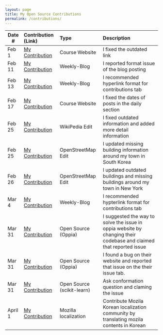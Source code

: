 ```yaml
---
layout: page
title: My Open Source Contributions
permalink: /contributions/
---
```


<!--
Type of the contribution should be "Wikipedia edit", "OpenStreet Map feature", "Documentation", "Course website", "Blog",
"Browser Add-on", etc.

The description should include a brief summary of what you did.

The link should bring us to a public page that shows your contribution.

Replace the first row with your own contribution.

-->

| Date #  | Contribution (Link)                                                                                                | Type                       | Description                                                                                                        |
| ------- | :----------------------------------------------------------------------------------------------------------------- | :------------------------- | :----------------------------------------------------------------------------------------------------------------- |
| Feb 1   | [My Contribution](https://github.com/joannakl/ossd/pull/39)                                                        | Course Website             | I fixed the outdated link                                                                                          |
| Feb 11  | [My Contribution](https://github.com/ossd-s23/rufaida99-k-weekly/issues/1#issue-1581039771)                        | Weekly-Blog                | I reported format issue of the blog posting                                                                        |
| Feb 13  | [My Contribution](https://github.com/ossd-s23/jiawei-zhang-a-weekly/issues/1#issue-1571334324)                     | Weekly-Blog                | I recommended hyperlink format for contributions tab                                                               |
| Feb 17  | [My Contribution](https://github.com/joannakl/ossd/pull/55#issue-1594209493)                                       | Course Website             | I fixed the dates of posts in the daily section                                                                    |
| Feb 25  | [My Contribution](https://en.wikipedia.org/w/index.php?title=Seoul_National_University&diff=prev&oldid=1141649625) | WikiPedia Edit             | I fixed outdated information and added more detail information                                                     |
| Feb 25  | [My Contribution](https://www.openstreetmap.org/changeset/133029116)                                               | OpenStreetMap Edit         | I updated missing building information around my town in South Korea                                               |
| Feb 26  | [My Contribution](https://www.openstreetmap.org/changeset/133029392)                                               | OpenStreetMap Edit         | I updated outdated buildings and missing buildings around my town in New York                                      |
| Mar 4   | [My Contribution](https://github.com/ossd-s23/ROMEEZHOU-weekly/issues/1#issue-1599965778)                          | Weekly-Blog                | I recommended hypterlink format for contributions tab                                                              |
| Mar 31  | [My Contribution](https://github.com/oppia/oppia/issues/17886#issuecomment-1492718627)                             | Open Source (Oppia)        | I suggested the way to solve the issue in oppia website by changing their codebase and claimed that reported issue |
| Mar 31  | [My Contribution](https://github.com/oppia/oppia/issues/17889#issue-1650183266)                                    | Open Source (Oppia)        | I found a bug on their website and reported that issue on the their issue tab.                                     |
| Mar 31  | [My Contribution](https://github.com/scikit-learn/scikit-learn/issues/26035#issuecomment-1492758225)               | Open Source (scikit-learn) | Ask conformation question and claming the issue                                                                    |
| April 1 | [My Contribution](https://pontoon.mozilla.org/contributors/r34tC0XdcsDhqsw36YyA3v0MrMc/)                           | Mozilla localization       | Contribute Mozila Korean localization community by translating mozila contents in Korean                           |
